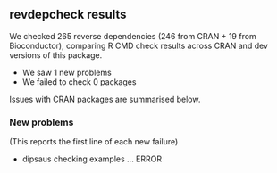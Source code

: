 ## revdepcheck results

We checked 265 reverse dependencies (246 from CRAN + 19 from Bioconductor), comparing R CMD check results across CRAN and dev versions of this package.

 * We saw 1 new problems
 * We failed to check 0 packages

Issues with CRAN packages are summarised below.

### New problems
(This reports the first line of each new failure)

* dipsaus
  checking examples ... ERROR

